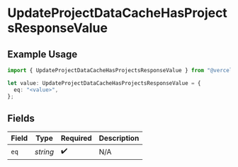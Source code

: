 # UpdateProjectDataCacheHasProjectsResponseValue

## Example Usage

```typescript
import { UpdateProjectDataCacheHasProjectsResponseValue } from "@vercel/sdk/models/updateprojectdatacacheop.js";

let value: UpdateProjectDataCacheHasProjectsResponseValue = {
  eq: "<value>",
};
```

## Fields

| Field              | Type               | Required           | Description        |
| ------------------ | ------------------ | ------------------ | ------------------ |
| `eq`               | *string*           | :heavy_check_mark: | N/A                |
